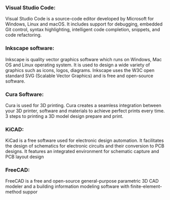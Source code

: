 ### Visual Studio Code:

Visual Studio Code is a source-code editor developed by Microsoft for Windows, Linux and macOS. It includes support for debugging, embedded Git control, syntax highlighting, intelligent code completion, snippets, and code refactoring. 


### Inkscape software:
Inkscape is quality vector graphics software which runs on Windows, Mac OS and Linux operating system. It is used to design a wide variety of graphics such as icons, logos, diagrams. Inkscape uses the W3C open standard SVG (Scalable Vector Graphics)  and is free and open-source software.

### Cura Software:
Cura is used for 3D printing. Cura creates a seamless integration between your 3D printer, software and materials to achieve perfect prints every time. 3 steps to printing a 3D model design prepare and print.


### KiCAD:
KiCad is a free software used for electronic design automation. It facilitates the design of schematics for electronic circuits and their conversion to PCB designs. It features an integrated environment for schematic capture and PCB layout design

### FreeCAD:
FreeCAD is a free and open-source general-purpose parametric 3D CAD modeler and a building information modeling software with finite-element-method suppor